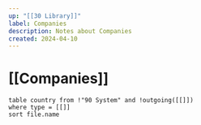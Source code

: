 ```yaml
---
up: "[[30 Library]]"
label: Companies
description: Notes about Companies
created: 2024-04-10
---
```

# [[Companies]]

```dataview
table country from !"90 System" and !outgoing([[]])
where type = [[]]
sort file.name
```
